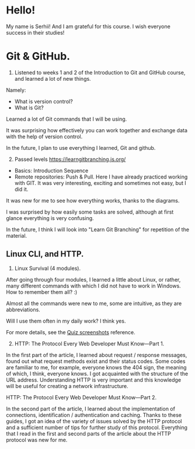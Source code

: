 # Hello! 
My name is Serhii!
And I am grateful for this course. I wish everyone success in their studies!

# Git & GitHub.
1. Listened to weeks 1 and 2 of the Introduction to Git and GitHub course, and
learned a lot of new things.

Namely:
- What is version control?
- What is Git?

Learned a lot of Git commands that I will be using.

It was surprising how effectively you can work together and exchange data with the help of version control.

In the future, I plan to use everything I learned, Git and github.

2. Passed levels https://learngitbranching.js.org/
  - Basics: Introduction Sequence
  - Remote repositories: Push & Pull.
Here I have already practiced working with GIT. It was very interesting, exciting and sometimes not easy, but I did it.

It was new for me to see how everything works, thanks to the diagrams.

I was surprised by how easily some tasks are solved, although at first glance everything is very confusing.

In the future, I think I will look into "Learn Git Branching" for repetition of the material.

## Linux CLI, and HTTP.

1. Linux Survival (4 modules).

After going through four modules, I learned a little about Linux, or rather, many different commands with which I did not have to work in Windows. How to remember them all? :)

Almost all the commands were new to me, some are intuitive, as they are abbreviations.

Will I use them often in my daily work? I think yes.

For more details, see the [Quiz screenshots](https://github.com/SerhiiTereshchenko85/kottans-frontend/tree/main/task_linux_cli) reference.

2. HTTP: The Protocol Every Web Developer Must Know—Part 1.

In the first part of the article, I learned about request / response messages, found out what request methods exist and their status codes. Some codes are familiar to me, for example, everyone knows the 404 sign, the meaning of which, I think, everyone knows. I got acquainted with the structure of the URL address.
Understanding HTTP is very important and this knowledge will be useful for creating a network infrastructure.

HTTP: The Protocol Every Web Developer Must Know—Part 2.

In the second part of the article, I learned about the implementation of connections, identification / authentication and caching. Thanks to these guides, I got an idea of ​​the variety of issues solved by the HTTP protocol and a sufficient number of tips for further study of this protocol.
Everything that I read in the first and second parts of the article about the HTTP protocol was new for me.